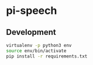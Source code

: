 # pi-speech

## Development

```sh
virtualenv -p python3 env
source env/bin/activate
pip install -r requirements.txt
```
